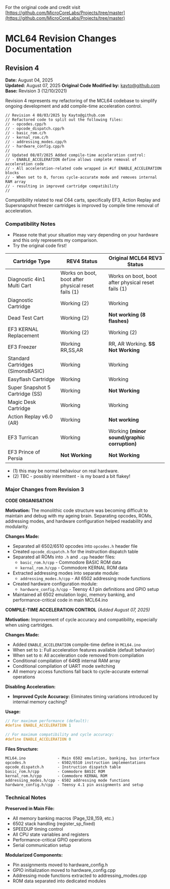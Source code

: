 For the original code and credit visit [https://github.com/MicroCoreLabs/Projects/tree/master](https://github.com/MicroCoreLabs/Projects/tree/master)

# MCL64 Revision Changes Documentation

## Revision 4
**Date:** August 04, 2025  
**Updated:** August 07, 2025
**Original Code Modified by:** kayto@github.com
**Base:** Revision 3 (12/10/2021)

Revision 4 represents my refactoring of the MCL64 codebase to simplify ongoing development and add compile-time acceleration control.

```
// Revision 4 08/03/2025 by Kayto@github.com
// Refactored code to split out the following files:
// - opcodes.cpp/h
// - opcode_dispatch.cpp/h
// - basic_rom.c/h
// - kernal_rom.c/h
// - addressing_modes.cpp/h
// - hardware_config.cpp/h
// 
// Updated 08/07/2025 Added compile-time acceleration control:
// - ENABLE_ACCELERATION define allows complete removal of acceleration code
// - All acceleration-related code wrapped in #if ENABLE_ACCELERATION blocks
// - When set to 0, forces cycle-accurate mode and removes internal RAM array
// - resulting in improved cartridge compatibility
// 
```
 Compatibility related to real C64 carts, specifically EF3, Action Replay and Supersnapshot freezer cartridges is improved by compile time removal of acceleration.

### Compatibility Notes

- Please note that your situation may vary depending on your hardware and this only represents my comparison. 
- Try the original code first!


| Cartridge Type | REV4 Status | Original MCL64 REV3 Status |
|----------------|-------------|-------------|
| Diagnostic 4in1 Multi Cart | Works on boot, boot after physical reset fails (1) | Works on boot, boot after physical reset fails (1) |
| Diagnostic Cartridge | Working (2) | Working |
| Dead Test Cart | Working (2) | **Not working (8 flashes)** |
| EF3 KERNAL Replacement | Working (2) | Working (2) |
| EF3 Freezer | Working RR,SS,AR | RR, AR Working.   **SS Not Working** |
| Standard Cartridges (SimonsBASIC) | Working | Working |
| Easyflash Cartridge | Working | Working |
| Super Snapshot 5 Cartridge (SS) | Working | **Not Working** |
| Magic Desk Cartridge | Working | Working |
| Action Replay v6.0 (AR) | Working | **Not working** |
| EF3 Turrican | Working | Working **(minor sound/graphic corruption)** |
| EF3 Prince of Persia | **Not Working** | **Not Working** |


* (1) this may be normal behaviour on real hardware.
* (2) TBC - possibly intermittent - is my board a bit flakey!
### Major Changes from Revision 3

**CODE ORGANISATION**

**Motivation:** The monolithic code structure was becoming difficult to maintain and debug with my ageing brain. Separating opcodes, ROMs, addressing modes, and hardware configuration helped readability and modularity.

**Changes Made:**

* Separated all 6502/6510 opcodes into `opcodes.h` header file
* Created `opcode_dispatch.h` for the instruction dispatch table
* Separated all ROMs into `.h` and `.cpp` header files:
  - `basic_rom.h/cpp` - Commodore BASIC ROM data
  - `kernal_rom.h/cpp` - Commodore KERNAL ROM data
* Extracted addressing modes into separate module:
  - `addressing_modes.h/cpp` - All 6502 addressing mode functions
* Created hardware configuration module:
  - `hardware_config.h/cpp` - Teensy 4.1 pin definitions and GPIO setup
* Maintained all 6502 emulation logic, memory banking, and performance-critical code in main MCL64.ino

**COMPILE-TIME ACCELERATION CONTROL** *(Added August 07, 2025)*

**Motivation:** Improvement of cycle accuracy and compatibility, especially when using cartridges. 

**Changes Made:**

* Added `ENABLE_ACCELERATION` compile-time define in `MCL64.ino`
* When set to `1`: Full acceleration features available (default behavior)
* When set to `0`: All acceleration code removed from compilation
* Conditional compilation of 64KB internal RAM array
* Conditional compilation of UART mode switching
* All memory access functions fall back to cycle-accurate external operations

**Disabling Acceleration:**

* **Improved Cycle Accuracy:** Eliminates timing variations introduced by internal memory caching?


**Usage:**
```cpp
// For maximum performance (default):
#define ENABLE_ACCELERATION 1

// For maximum compatibility and cycle accuracy:
#define ENABLE_ACCELERATION 0
```

**Files Structure:**
```
MCL64.ino              - Main 6502 emulation, banking, bus interface
opcodes.h              - 6502/6510 instruction implementations
opcode_dispatch.h      - Instruction dispatch table
basic_rom.h/cpp        - Commodore BASIC ROM
kernal_rom.h/cpp       - Commodore KERNAL ROM  
addressing_modes.h/cpp - 6502 addressing mode functions
hardware_config.h/cpp  - Teensy 4.1 pin assignments and setup
```

### Technical Notes

**Preserved in Main File:**
- All memory banking macros (Page_128_159, etc.)
- 6502 stack handling (register_sp_fixed)
- SPEEDUP timing control
- All CPU state variables and registers
- Performance-critical GPIO operations
- Serial communication setup

**Modularized Components:**
- Pin assignments moved to hardware_config.h
- GPIO initialization moved to hardware_config.cpp
- Addressing mode functions extracted to addressing_modes.cpp
- ROM data separated into dedicated modules

